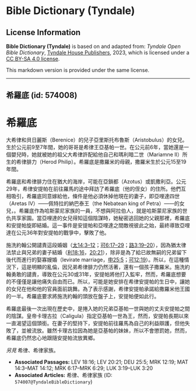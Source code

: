 # Bible Dictionary (Tyndale)

## License Information

**Bible Dictionary (Tyndale)** is based on and adapted from: _Tyndale Open Bible Dictionary_, [Tyndale House Publishers](https://tyndaleopenresources.com/), 2023, which is licensed under a [CC BY-SA 4.0 license](https://creativecommons.org/licenses/by-sa/4.0/legalcode.en).

This markdown version is provided under the same license.



--------------------------------

## 希羅底 (id: 574008)

希羅底
===

大希律和貝日麗斯（Berenice）的兒子亞里斯托布魯斯（Aristobulus）的女兒。生於公元前9至7年間，她的哥哥是希律王亞基帕一世。在公元前6年，當她還是一個嬰兒時，她就被她的祖父大希律許配給他自己和瑪利暗二世（Mariamne II）所生的希律腓力（Herod Philip）。希羅底是撒羅米的母親，撒羅米生於公元15至19年間。

希羅底和希律腓力住在猶大的海岸，可能在亞鎖都（Azotus）或凱撒利亞。公元29年，希律安提帕在前往羅馬的途中拜訪了希羅底（他的侄女）的住所。他們互相吸引，希羅底同意嫁給他，條件是他必須休掉他現在的妻子，即亞哩達四世（Aretas IV）——佩特拉的納巴泰王（the Nebatean king of Petra）——的女兒，。希羅底作為哈斯蒙尼家族的一員，不想與阿拉伯人，就是哈斯蒙尼家族的世仇共享家園。當亞哩達的女兒得知這個陰謀時，她秘密逃回她的父親那裡，希羅底和安提帕旋即結婚。這一事件是安提帕和亞哩達之間敵視彼此之始，最終導致亞哩達在公元36年對安提帕的戰爭中，擊敗了他。

施洗約翰公開譴責這段婚姻（[太14:3–12](https://ref.ly/Matt14:3-Matt14:12)；[可6:17–29](https://ref.ly/Mark6:17-Mark6:29)；[路3:19–20](https://ref.ly/Luke3:19-Luke3:20)），因為猶太律法禁止與兄弟的妻子結婚（[利18:16](https://ref.ly/Lev18:16)，[20:21](https://ref.ly/Lev20:21)），除非是為了給已故無嗣的兄弟留下後代而進行的娶寡嫂婚（levirate marriage，[申25:5](https://ref.ly/Deut25:5)；[可12:19](https://ref.ly/Mark12:19)）。所以，在這種情況下，這是明顯的亂倫，因兄弟希律腓力仍然活著，還有一個孩子撒羅米。施洗約翰勇敢的譴責，導致在公元30或31年，安提帕將他打入監牢，然而，希羅底想要的不僅僅是讓他痛失自由而已。所以，可能是她安排在希律安提帕的生日中，讓她的女兒在他和他的官員面前跳舞。為了表示感謝，希律安提帕承諾給撒羅米他王國的一半。希羅底要求將施洗約翰的頭放在盤子上，安提帕便如此行。

希羅底最後一次出現在歷史中，是捲入她的兄弟亞基帕一世與她的丈夫安提帕之間的陰謀。皇帝卡理古拉（Caligula）指定亞基帕一世為王，然而，安提帕長期以來一直渴望這個頭銜。在妻子的堅持下，安提帕前往羅馬為自己的利益辯護，但他失敗了，並被流放。雖然卡理古拉因為她是亞基帕的妹妹，所以不會懲罰她，然而，希羅底仍然忠心地跟隨安提帕流放異鄉。

*另見* 希律、希律家族。

* **Associated Passages:** LEV 18:16; LEV 20:21; DEU 25:5; MRK 12:19; MAT 14:3–MAT 14:12; MRK 6:17–MRK 6:29; LUK 3:19–LUK 3:20
* **Associated Articles:** 希律、希律家族 (ID: `574007@TyndaleBibleDictionary`)


